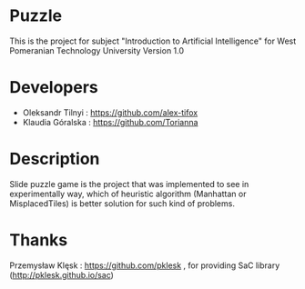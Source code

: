 # Puzzle
This is the project for subject "Introduction to Artificial Intelligence" for West Pomeranian Technology University
Version 1.0

# Developers
- Oleksandr Tilnyi : https://github.com/alex-tifox
- Klaudia Góralska : https://github.com/Torianna

# Description
Slide puzzle game is the project that was implemented to see in experimentally way, which of heuristic algorithm (Manhattan or MisplacedTiles) is better solution for such kind of problems.

# Thanks
Przemysław Klęsk : https://github.com/pklesk , for providing SaC library (http://pklesk.github.io/sac)
